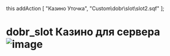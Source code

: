 this addAction  [ "<t color='#2E8B57'>Казино Уточка</t>", "Custom\dobr\slot\slot2.sqf" ];


# dobr_slot Казино для сервера ![image](https://github.com/wind32script/dobr_slot/assets/134332468/fb05e491-d8d1-4867-8cd3-a72219212623)
